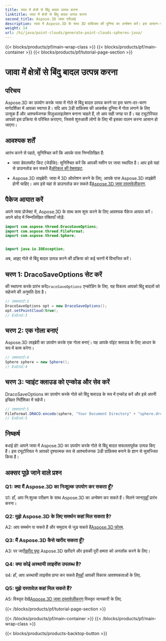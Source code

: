 ```yaml
---
title: जावा में क्षेत्रों से बिंदु बादल उत्पन्न करना
linktitle: जावा में क्षेत्रों से बिंदु बादल उत्पन्न करना
second_title: Aspose.3D जावा एपीआई
description: जावा में Aspose.3D के साथ 3D ग्राफ़िक्स की दुनिया का अन्वेषण करें। इस आसान-से ट्यूटोरियल के साथ गोले से बिंदु बादल उत्पन्न करना सीखें।
weight: 14
url: /hi/java/point-clouds/generate-point-clouds-spheres-java/
---
```


{{< blocks/products/pf/main-wrap-class >}}
{{< blocks/products/pf/main-container >}}
{{< blocks/products/pf/tutorial-page-section >}}

# जावा में क्षेत्रों से बिंदु बादल उत्पन्न करना

## परिचय

Aspose.3D का उपयोग करके जावा में गोले से बिंदु बादल उत्पन्न करने पर इस चरण-दर-चरण मार्गदर्शिका में आपका स्वागत है। यदि आप 3डी ग्राफ़िक्स की आकर्षक दुनिया में गोता लगाने के लिए उत्सुक हैं और आश्चर्यजनक विज़ुअलाइज़ेशन बनाना चाहते हैं, तो आप सही जगह पर हैं। यह ट्यूटोरियल आपको इस प्रक्रिया से परिचित कराएगा, जिससे शुरुआती लोगों के लिए भी इसका पालन करना आसान हो जाएगा।

## आवश्यक शर्तें

आरंभ करने से पहले, सुनिश्चित करें कि आपके पास निम्नलिखित हैं:

-  जावा डेवलपमेंट किट (जेडीके): सुनिश्चित करें कि आपकी मशीन पर जावा स्थापित है। आप इसे यहां से डाउनलोड कर सकते हैं[ओरेकल की वेबसाइट](https://www.oracle.com/java/technologies/javase-downloads.html).

-  Aspose.3D लाइब्रेरी: जावा में 3D ऑपरेशन करने के लिए, आपके पास Aspose.3D लाइब्रेरी होनी चाहिए। आप इसे यहां से डाउनलोड कर सकते हैं[Aspose.3D जावा दस्तावेज़ीकरण](https://reference.aspose.com/3d/java/).

## पैकेज आयात करें

अपने जावा प्रोजेक्ट में, Aspose.3D के साथ काम शुरू करने के लिए आवश्यक पैकेज आयात करें। अपने कोड में निम्नलिखित पंक्तियाँ जोड़ें:

```java
import com.aspose.threed.DracoSaveOptions;
import com.aspose.threed.FileFormat;
import com.aspose.threed.Sphere;


import java.io.IOException;
```

अब, आइए गोले से बिंदु बादल उत्पन्न करने की प्रक्रिया को कई चरणों में विभाजित करें।

## चरण 1: DracoSaveOptions सेट करें

 की स्थापना करके प्रारंभ करें`DracoSaveOptions` एन्कोडिंग के लिए. यह विकल्प आपको बिंदु बादलों को सहेजने की अनुमति देता है।

```java
// एक्सस्टार्ट:3
DracoSaveOptions opt = new DracoSaveOptions();
opt.setPointCloud(true);
// ExEnd:3
```

## चरण 2: एक गोला बनाएं

Aspose.3D लाइब्रेरी का उपयोग करके एक गोला बनाएं। यह आपके पॉइंट क्लाउड के लिए आधार के रूप में काम करेगा।

```java
// एक्सस्टार्ट:4
Sphere sphere = new Sphere();
// ExEnd:4
```

## चरण 3: प्वाइंट क्लाउड को एन्कोड और सेव करें

DracoSaveOptions का उपयोग करके गोले को बिंदु क्लाउड के रूप में एन्कोड करें और इसे अपनी इच्छित निर्देशिका में सहेजें।

```java
// एक्सस्टार्ट:5
FileFormat.DRACO.encode(sphere, "Your Document Directory" + "sphere.drc", opt);
// ExEnd:5
```

## निष्कर्ष

बधाई हो! आपने जावा में Aspose.3D का उपयोग करके गोले से बिंदु बादल सफलतापूर्वक उत्पन्न किए हैं। इस ट्यूटोरियल ने आपको दृश्यात्मक रूप से आश्चर्यजनक 3डी ग्राफ़िक्स बनाने के ज्ञान से सुसज्जित किया है।

## अक्सर पूछे जाने वाले प्रश्न

### Q1: क्या मैं Aspose.3D का निःशुल्क उपयोग कर सकता हूँ?

 उ1: हाँ, आप नि:शुल्क परीक्षण के साथ Aspose.3D का अन्वेषण कर सकते हैं। मिलने जाना[यहाँ](https://releases.aspose.com/) प्रारंभ करना।

### Q2: मुझे Aspose.3D के लिए समर्थन कहां मिल सकता है?

 A2: आप समर्थन पा सकते हैं और समुदाय से जुड़ सकते हैं[Aspose.3D फोरम](https://forum.aspose.com/c/3d/18).

### Q3: मैं Aspose.3D कैसे खरीद सकता हूँ?

 A3: पर जाएँ[खरीद पृष्ठ](https://purchase.aspose.com/buy) Aspose.3D खरीदने और इसकी पूरी क्षमता को अनलॉक करने के लिए।

### Q4: क्या कोई अस्थायी लाइसेंस उपलब्ध है?

 उ4: हाँ, आप अस्थायी लाइसेंस प्राप्त कर सकते हैं[यहाँ](https://purchase.aspose.com/temporary-license/) आपकी विकास आवश्यकताओं के लिए.

### Q5: मुझे दस्तावेज़ कहां मिल सकते हैं?

 A5: विस्तृत देखें[Aspose.3D जावा दस्तावेज़ीकरण](https://reference.aspose.com/3d/java/) विस्तृत जानकारी के लिए.

{{< /blocks/products/pf/tutorial-page-section >}}

{{< /blocks/products/pf/main-container >}}
{{< /blocks/products/pf/main-wrap-class >}}

{{< blocks/products/products-backtop-button >}}
